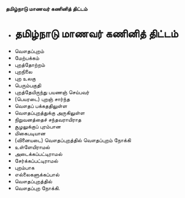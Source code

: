 **தமிழ்நாடு மாணவர் கணினித் திட்டம்**
- # தமிழ்நாடு மாணவர் கணினித் திட்டம்
- வௌதப்புறம்
- மேற்பக்கம்
- புறத்தோற்றம்
- புறநிலை
- புற உலகு
- பெரும்பகுதி
- புறத்தேயிருந்து பயணஞ் செய்பவர்
- (பெயரடை) புறஞ் சார்ந்த
- வௌதப் பக்கததிலுள்ள
- வௌதப்புறத்துக்கு அருகிலுள்ள
- நிறுவனத்தைச் சந்தவராயிராத
- சூழலுக்குப் புரம்பான
- மிகைபடியான
- (வினையடை) வௌதப்புறத்தில் வௌதப்புறம் நோக்கி
- உள்ளேயிராமல்
- அடைக்கப்பட்டிராமல்
- சேர்க்கப்பட்டிராமல்
- புறம்பாக
- எல்லைகளுக்கப்பால்
- வௌதப்புறத்தில்
- வௌதப்புற நோக்கி.

